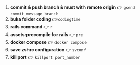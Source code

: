 1. **commit & push branch & must with remote origin** 👉 `gsend commit_message branch`
2. **buka folder coding** 👉`codingtime` 
3. **rails command** 👉 `r`
4. **assets:precompile for rails** 👉 `pre`
5. **docker compose** 👉 `docker compose`
6. **save zshrc configuration** 👉 `svconf`
7. **kill port** 👉 `killport port_number` 